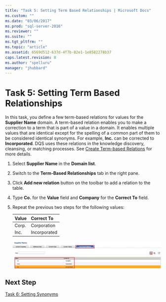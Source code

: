 ```yaml
---
title: "Task 5: Setting Term Based Relationships | Microsoft Docs"
ms.custom: ""
ms.date: "03/06/2017"
ms.prod: "sql-server-2016"
ms.reviewer: ""
ms.suite: ""
ms.tgt_pltfrm: ""
ms.topic: "article"
ms.assetid: 6569d512-637d-4f7b-82e1-1e8582278b37
caps.latest.revision: 8
ms.author: "spelluru"
manager: "jhubbard"
---
```

# Task 5: Setting Term Based Relationships
In this task, you define a few term-based relations for values for the **Supplier Name** domain. A term-based relation enables you to make a correction to a term that is part of a value in a domain. It enables multiple values that are identical except for the spelling of a common part of them to be considered identical synonyms. For example, **Inc.** can be corrected to **Incorporated**. DQS uses these relations in the knowledge discovery, cleansing, or matching processes. See [Create Term-based Relations](http://msdn.microsoft.com/library/hh510404.aspx) for more details.  
  
1.  Select **Supplier Name** in the **Domain list**.  
  
2.  Switch to the **Term-Based Relationships** tab in the right pane.  
  
3.  Click **Add new relation** button on the toolbar to add a relation to the table.  
  
4.  Type **Co.** for the **Value** field and **Company** for the **Correct To** field.  
  
5.  Repeat the previous two steps for the following values:  
  
    |Value|Correct To|  
    |---------|--------------|  
    |Corp.|Corporation|  
    |Inc.|Incorporated|  
  
    ![Term Based Relations](../a9notintoc/media/et-settingtermbasedrelations.jpg "Term Based Relations")  
  
## Next Step  
[Task 6: Setting Synonyms](../a9notintoc/task-6-setting-synonyms.md)  
  
